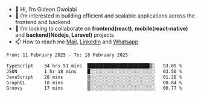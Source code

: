 - 👋 Hi, I’m Gideon Owolabi
- 👀 I’m interested in building efficient and scalable applications across the frontend and backend
- 💞️ I’m looking to collaborate on <b>frontend(react)</b>, <b>mobile(react-native)</b> and <b>backend(Nodejs, Laravel)</b> projects
- 📫 How to reach me <a href="mailto:gideoniyin2021@gmail.com">Mail</a>, <a href="https://www.linkedin.com/in/gideon-owolabi-9b667a232/">LinkedIn</a> and <a href="https://wa.me/2348055377085">Whatsapp</a>

<!---
gude1/gude1 is a ✨ special ✨ repository because its `README.md` (this file) appears on your GitHub profile.
You can click the Preview link to take a look at your changes.
--->

<!--START_SECTION:waka-->

```txt
From: 11 February 2025 - To: 18 February 2025

TypeScript    34 hrs 51 mins  ███████████████████████▒░   93.05 %
JSON          1 hr 18 mins    █░░░░░░░░░░░░░░░░░░░░░░░░   03.50 %
JavaScript    28 mins         ▒░░░░░░░░░░░░░░░░░░░░░░░░   01.28 %
GraphQL       18 mins         ▒░░░░░░░░░░░░░░░░░░░░░░░░   00.84 %
Groovy        17 mins         ▒░░░░░░░░░░░░░░░░░░░░░░░░   00.77 %
```

<!--END_SECTION:waka-->
